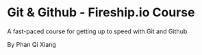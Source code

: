 # Git & Github - Fireship.io Course

A fast-paced course for getting up to speed with Git and Github 

By Phan Qi Xiang
